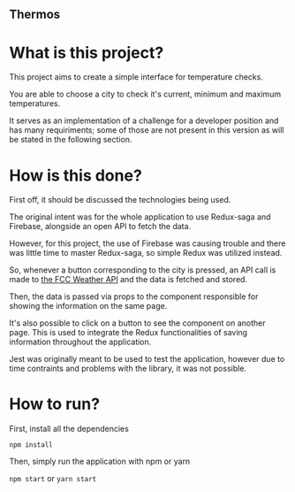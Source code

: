 ## Thermos

# What is this project?

This project aims to create a simple interface for temperature checks.

You are able to choose a city to check it's current, minimum and maximum temperatures.

It serves as an implementation of a challenge for a developer position and has many requiriments; some of those are not present in this version as will be stated in the following section.

# How is this done?

First off, it should be discussed the technologies being used.

The original intent was for the whole application to use Redux-saga and Firebase, alongside an open API to fetch the data.

However, for this project, the use of Firebase was causing trouble and there was little time to master Redux-saga, so simple Redux was utilized instead.

So, whenever a button corresponding to the city is pressed, an API call is made to [the FCC Weather API](https://fcc-weather-api.glitch.me/) and the data is fetched and stored.

Then, the data is passed via props to the component responsible for showing the information on the same page.

It's also possible to click on a button to see the component on another page. This is used to integrate the Redux functionalities of saving information throughout the application.

Jest was originally meant to be used to test the application, however due to time contraints and problems with the library, it was not possible.

# How to run?

First, install all the dependencies

```npm install```

Then, simply run the application with npm or yarn

```npm start```
or
``` yarn start ```
